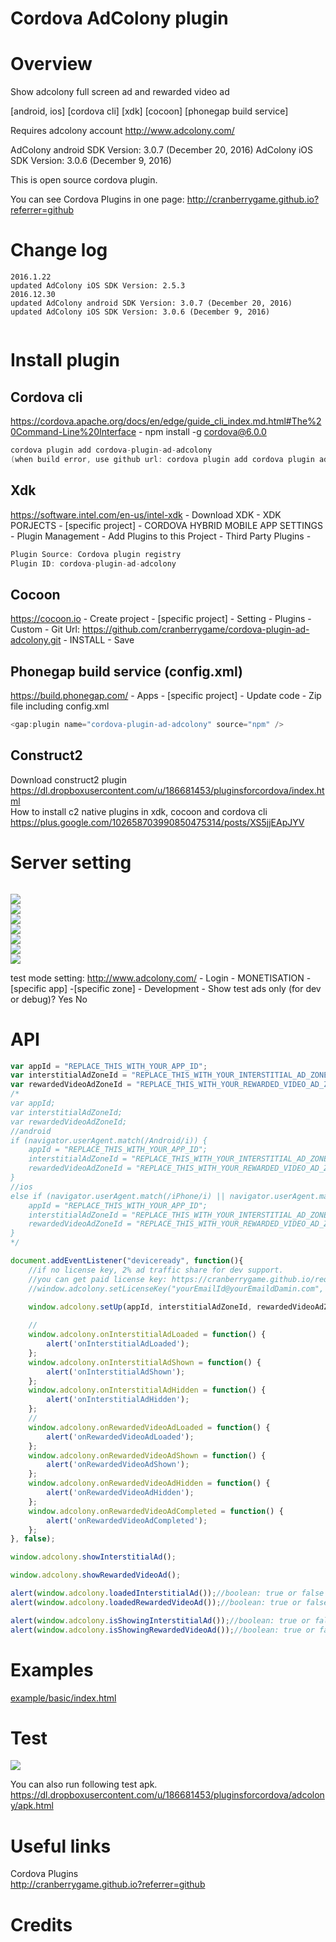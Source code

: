 Cordova AdColony plugin
====================
# Overview #
Show adcolony full screen ad and rewarded video ad

[android, ios] [cordova cli] [xdk] [cocoon] [phonegap build service]

Requires adcolony account http://www.adcolony.com/

AdColony android SDK Version: 3.0.7 (December 20, 2016)
AdColony iOS SDK Version: 3.0.6 (December 9, 2016)

This is open source cordova plugin.

You can see Cordova Plugins in one page: http://cranberrygame.github.io?referrer=github

# Change log #
	2016.1.22
	updated AdColony iOS SDK Version: 2.5.3
	2016.12.30
	updated AdColony android SDK Version: 3.0.7 (December 20, 2016)
	updated AdColony iOS SDK Version: 3.0.6 (December 9, 2016)
```c
```
# Install plugin #

## Cordova cli ##
https://cordova.apache.org/docs/en/edge/guide_cli_index.md.html#The%20Command-Line%20Interface - npm install -g cordova@6.0.0
```c
cordova plugin add cordova-plugin-ad-adcolony
(when build error, use github url: cordova plugin add cordova plugin add https://github.com/cranberrygame/cordova-plugin-ad-adcolony)
```

## Xdk ##
https://software.intel.com/en-us/intel-xdk - Download XDK - XDK PORJECTS - [specific project] - CORDOVA HYBRID MOBILE APP SETTINGS - Plugin Management - Add Plugins to this Project - Third Party Plugins -
```c
Plugin Source: Cordova plugin registry
Plugin ID: cordova-plugin-ad-adcolony
```

## Cocoon ##
https://cocoon.io - Create project - [specific project] - Setting - Plugins - Custom - Git Url: https://github.com/cranberrygame/cordova-plugin-ad-adcolony.git - INSTALL - Save<br>

## Phonegap build service (config.xml) ##
https://build.phonegap.com/ - Apps - [specific project] - Update code - Zip file including config.xml
```c
<gap:plugin name="cordova-plugin-ad-adcolony" source="npm" />
```

## Construct2 ##
Download construct2 plugin<br>
https://dl.dropboxusercontent.com/u/186681453/pluginsforcordova/index.html<br>
How to install c2 native plugins in xdk, cocoon and cordova cli<br>
https://plus.google.com/102658703990850475314/posts/XS5jjEApJYV

# Server setting #
```c
```

<img src="https://raw.githubusercontent.com/cranberrygame/cordova-plugin-ad-adcolony/master/doc/app_id1.png"><br>
<img src="https://raw.githubusercontent.com/cranberrygame/cordova-plugin-ad-adcolony/master/doc/app_id2.png"><br>
<img src="https://raw.githubusercontent.com/cranberrygame/cordova-plugin-ad-adcolony/master/doc/app_id3.png"><br>
<img src="https://raw.githubusercontent.com/cranberrygame/cordova-plugin-ad-adcolony/master/doc/app_id4.png"><br>
<img src="https://raw.githubusercontent.com/cranberrygame/cordova-plugin-ad-adcolony/master/doc/app_id5.png"><br>
<img src="https://raw.githubusercontent.com/cranberrygame/cordova-plugin-ad-adcolony/master/doc/app_id6.png"><br>
<img src="https://raw.githubusercontent.com/cranberrygame/cordova-plugin-ad-adcolony/master/doc/app_id7.png">

test mode setting: 
http://www.adcolony.com/ - Login - MONETISATION - [specific app] -[specific zone] - Development - Show test ads only (for dev or debug)? Yes No

# API #
```javascript
var appId = "REPLACE_THIS_WITH_YOUR_APP_ID";
var interstitialAdZoneId = "REPLACE_THIS_WITH_YOUR_INTERSTITIAL_AD_ZONE_ID";
var rewardedVideoAdZoneId = "REPLACE_THIS_WITH_YOUR_REWARDED_VIDEO_AD_ZONE_ID";
/*
var appId;
var interstitialAdZoneId;
var rewardedVideoAdZoneId;
//android
if (navigator.userAgent.match(/Android/i)) {
	appId = "REPLACE_THIS_WITH_YOUR_APP_ID";
	interstitialAdZoneId = "REPLACE_THIS_WITH_YOUR_INTERSTITIAL_AD_ZONE_ID";
	rewardedVideoAdZoneId = "REPLACE_THIS_WITH_YOUR_REWARDED_VIDEO_AD_ZONE_ID";
}
//ios
else if (navigator.userAgent.match(/iPhone/i) || navigator.userAgent.match(/iPad/i)) {
	appId = "REPLACE_THIS_WITH_YOUR_APP_ID";
	interstitialAdZoneId = "REPLACE_THIS_WITH_YOUR_INTERSTITIAL_AD_ZONE_ID";
	rewardedVideoAdZoneId = "REPLACE_THIS_WITH_YOUR_REWARDED_VIDEO_AD_ZONE_ID";
}
*/

document.addEventListener("deviceready", function(){
	//if no license key, 2% ad traffic share for dev support.
	//you can get paid license key: https://cranberrygame.github.io/request_cordova_ad_plugin_paid_license_key
	//window.adcolony.setLicenseKey("yourEmailId@yourEmaildDamin.com", "yourLicenseKey");

	window.adcolony.setUp(appId, interstitialAdZoneId, rewardedVideoAdZoneId);
	
	//
	window.adcolony.onInterstitialAdLoaded = function() {
		alert('onInterstitialAdLoaded');
	};	
	window.adcolony.onInterstitialAdShown = function() {
		alert('onInterstitialAdShown');
	};
	window.adcolony.onInterstitialAdHidden = function() {
		alert('onInterstitialAdHidden');
	};
	//
	window.adcolony.onRewardedVideoAdLoaded = function() {
		alert('onRewardedVideoAdLoaded');
	};	
	window.adcolony.onRewardedVideoAdShown = function() {
		alert('onRewardedVideoAdShown');
	};
	window.adcolony.onRewardedVideoAdHidden = function() {
		alert('onRewardedVideoAdHidden');
	};	
	window.adcolony.onRewardedVideoAdCompleted = function() {
		alert('onRewardedVideoAdCompleted');
	};
}, false);

window.adcolony.showInterstitialAd();

window.adcolony.showRewardedVideoAd();

alert(window.adcolony.loadedInterstitialAd());//boolean: true or false
alert(window.adcolony.loadedRewardedVideoAd());//boolean: true or false

alert(window.adcolony.isShowingInterstitialAd());//boolean: true or false
alert(window.adcolony.isShowingRewardedVideoAd());//boolean: true or false
```
# Examples #
<a href="https://github.com/cranberrygame/cordova-plugin-ad-adcolony/blob/master/example/basic/index.html">example/basic/index.html</a><br>

# Test #

[![](http://img.youtube.com/vi/ublL50r5PW4/0.jpg)](https://www.youtube.com/watch?v=ublL50r5PW4&feature=youtu.be "Youtube")

You can also run following test apk.
https://dl.dropboxusercontent.com/u/186681453/pluginsforcordova/adcolony/apk.html

# Useful links #

Cordova Plugins<br>
http://cranberrygame.github.io?referrer=github

# Credits #

